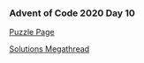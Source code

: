 ### Advent of Code 2020 Day 10

[Puzzle Page](https://adventofcode.com/2020/day/10)

[Solutions Megathread](https://www.reddit.com/r/adventofcode/comments/ka8z8x/2020_day_10_solutions/)
